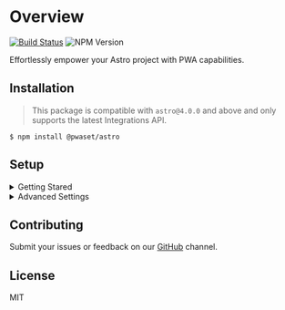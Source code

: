 # Overview

[![Build Status](https://github.com/withpwa/astro/actions/workflows/release.yml/badge.svg?style=flat-square)](https://github.com/withpwa/astro/actions/workflows/release.yml)
![NPM Version](https://img.shields.io/npm/v/%40pwaset%2Fastro?label=%40pwaset%2Fastro&labelColor=balck&color=light)

Effortlessly empower your Astro project with PWA capabilities.

## Installation

> This package is compatible with `astro@4.0.0` and above and only supports the latest Integrations API.

``` shell
$ npm install @pwaset/astro
```

## Setup

<details>

<summary>Getting Stared</summary>

**Step1**: Complete the required configuration with the help of JSDoc. and Make sure `// @ts-check` is turned on in `astro.config.mjs`.

```js
// @ts-check
import { defineConfig } from 'astro/config';
import pwaset from '@pwaset/astro';

export default defineConfig({
    integrations: [
        pwaset({
            name: "PWAs: Progressive Web Applications",
        })
    ]
})
```

**Step2**: Then provide at least one source image to the `src/pwa` directory, default `src/pwa/favicon.svg`.

**Step3**: `npm run build` generates PWA assets in `publicDir`


</details>

<details>
<summary>Advanced Settings</summary>

Core interfaces: `input`, `themes`, `manifest`, `icons`, `shourtcuts`, `screenshots`. For details, see JSDoc or [documentation]().

> The manifest is currently compatible with w3.org's manifest and some MS Edge manifests. If you need to extend it, please file an issue to [`@pwas/core`](https://github.com/pwa-surge/core/issues) to get the latest manifest type definition.

```js
// @ts-check
import { defineConfig } from 'astro/config';
import pwaset from '@pwaset/astro';
import { readFile } from 'fs/promises';

// https://astro.build/config
export default defineConfig({
    integrations: [
        pwaset({
            // input: ["src/pwa/favicon.svg", await readFile("src/pwa/logo.png")],
            input: {
                favicons: ["src/pwa/favicon.svg", await readFile("src/pwa/logo.png")],
                pwaIcon: ["src/pwa/logo.png", "src/pwa/logo.svg"],
                yandex: "src/pwa/shortcuts/icon-compose.png",
            },
            //
            name: "Twitter",
            themes: ["#fff", "#fff"],
            background: "#000",
            appleStatusBarStyle: "black-translucent",
            manifest: {
                name_localized: {
                    "zh-CN": { value: "推特", dir: "auto", lang: 'zh-CN' },
                    en: "Twitter"
                },
                short_name: "x",
                short_name_localized: {
                    "zh-CN": "推特",
                    en: "x"
                },
                description: "Get breaking news, politics, trending music, world events, sports scores, and the latest global news stories as they unfold - all with less data.",
                description_localized: {
                    "zh-CN": "获取突发新闻、政治、流行音乐、世界事件、体育比分以及最新的全球新闻报道 - 只需更少的数据。"
                },
                categories: ["beauty", "lifestyle", "fashion"],
                start_url: "/?utm_source=homescreen&utm_medium=shortcut",
                display_override: ["window-controls-overlay", "browser"],
                prefer_related_applications: true,
                related_applications: [
                    {
                        platform: "play",
                        url: "https://play.google.com/store/apps/details?id=com.example.app12",
                        id: "com.example.app1",
                    },
                    {
                        platform: "itunes",
                        url: "https://itunes.apple.com/app/example-app1/id123456789",
                    },
                ]
            },
            icons: {
                favicons: true,
                pwaIcon: true,
                appleIcon: true,
                appleStartup: true,
                windowsTile: true,
                yandex: true,
            },
            shortcuts: [
                {
                    name: "New post",
                    url: "/compose/post?utm_source=jumplist&utm_medium=shortcut",
                    icon: "src/pwa/shortcuts/icon-compose.png",
                }
            ],
            screenshots: [
                {
                    src: "src/pwa/screenshots/wide_2200x1650.png",
                    sizes: "1100x825",
                    form_factor: "wide",
                    platform: "webapp",
                    label: "Wide test"
                },
                {
                    src: "src/pwa/screenshots/iphone_pro_max_narrow.png",
                    form_factor: "narrow",
                    platform: "ios",
                    label: "Norow test"
                }
            ],
            manifestMaskable: true,
            loadManifestWithCredentials: true,
            cacheBustingQueryParam: 'v=1.0.0',
            output: {
                images: true,
                files: true,
                assetsPrefix: "https://www.example.com/assets/images"
            },
            version: "1.0.0"
        })
    ]
});
```
</details>


## Contributing

Submit your issues or feedback on our [GitHub](https://github.com/withpwa/astro/issues) channel.


## License

MIT

